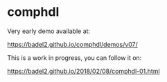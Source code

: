 # comphdl

Very early demo available at:

https://badel2.github.io/comphdl/demos/v07/

This is a work in progress, you can follow it on:

https://badel2.github.io/2018/02/08/comphdl-01.html
